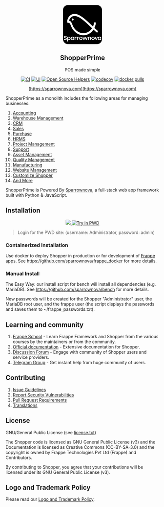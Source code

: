 <div align="center">
    <a href="https://sparrownova.com">
        <img src="https://raw.githubusercontent.com/sparrownova/shopper/develop/shopper/public/images/shopper-logo.png" height="128">
    </a>
    <h2>ShopperPrime</h2>
    <p align="center">
        <p>POS made simple</p>
    </p>

[![CI](https://github.com/sparrownova/shopper/actions/workflows/server-tests.yml/badge.svg?branch=develop)](https://github.com/sparrownova/shopper/actions/workflows/server-tests.yml)
[![UI](https://github.com/shopper/shopper_ui_tests/actions/workflows/ui-tests.yml/badge.svg?branch=develop&event=schedule)](https://github.com/shopper/shopper_ui_tests/actions/workflows/ui-tests.yml)
[![Open Source Helpers](https://www.codetriage.com/sparrownova/shopper/badges/users.svg)](https://www.codetriage.com/sparrownova/shopper)
[![codecov](https://codecov.io/gh/frappe/shopper/branch/develop/graph/badge.svg?token=0TwvyUg3I5)](https://codecov.io/gh/frappe/shopper)
[![docker pulls](https://img.shields.io/docker/pulls/frappe/shopper-worker.svg)](https://hub.docker.com/r/frappe/shopper-worker)

[https://sparrownova.com](https://sparrownova.com)

</div>

ShopperPrime as a monolith includes the following areas for managing businesses:

1. [Accounting](https://sparrownova.com/open-source-accounting)
1. [Warehouse Management](https://sparrownova.com/distribution/warehouse-management-system)
1. [CRM](https://sparrownova.com/open-source-crm)
1. [Sales](https://sparrownova.com/open-source-sales-purchase)
1. [Purchase](https://sparrownova.com/open-source-sales-purchase)
1. [HRMS](https://sparrownova.com/open-source-hrms)
1. [Project Management](https://sparrownova.com/open-source-projects)
1. [Support](https://sparrownova.com/open-source-help-desk-software)
1. [Asset Management](https://sparrownova.com/open-source-asset-management-software)
1. [Quality Management](https://sparrownova.com/docs/user/manual/en/quality-management)
1. [Manufacturing](https://sparrownova.com/open-source-manufacturing-erp-software)
1. [Website Management](https://sparrownova.com/open-source-website-builder-software)
1. [Customize Shopper](https://sparrownova.com/docs/user/manual/en/customize-shopper)
1. [And More](https://sparrownova.com/docs/user/manual/en/)

ShopperPrime is Powered By [Sparrownova](https://github.com/sparrownova/sparrow), a full-stack web app framework built with Python & JavaScript.

## Installation

<div align="center" style="max-height: 40px;">
    <a href="https://frappecloud.com/shopper/signup">
        <img src=".github/try-on-f-cloud-button.svg" height="40">
    </a>
    <a href="https://labs.play-with-docker.com/?stack=https://raw.githubusercontent.com/frappe/frappe_docker/main/pwd.yml">
      <img src="https://raw.githubusercontent.com/play-with-docker/stacks/master/assets/images/button.png" alt="Try in PWD" height="37"/>
    </a>
</div>

> Login for the PWD site: (username: Administrator, password: admin)

### Containerized Installation

Use docker to deploy Shopper in production or for development of [Frappe](https://github.com/sparrownova/frappe) apps. See https://github.com/sparrownova/frappe_docker for more details.

### Manual Install

The Easy Way: our install script for bench will install all dependencies (e.g. MariaDB). See https://github.com/sparrownova/bench for more details.

New passwords will be created for the Shopper "Administrator" user, the MariaDB root user, and the frappe user (the script displays the passwords and saves them to ~/frappe_passwords.txt).


## Learning and community

1. [Frappe School](https://frappe.school) - Learn Frappe Framework and Shopper from the various courses by the maintainers or from the community.
2. [Official documentation](https://docs.sparrownova.com/) - Extensive documentation for Shopper.
3. [Discussion Forum](https://discuss.sparrownova.com/) - Engage with community of Shopper users and service providers.
4. [Telegram Group](https://shopper_public.t.me) - Get instant help from huge community of users.


## Contributing

1. [Issue Guidelines](https://github.com/sparrownova/shopper/wiki/Issue-Guidelines)
1. [Report Security Vulnerabilities](https://sparrownova.com/security)
1. [Pull Request Requirements](https://github.com/sparrownova/shopper/wiki/Contribution-Guidelines)
1. [Translations](https://translate.sparrownova.com)


## License

GNU/General Public License (see [license.txt](license.txt))

The Shopper code is licensed as GNU General Public License (v3) and the Documentation is licensed as Creative Commons (CC-BY-SA-3.0) and the copyright is owned by Frappe Technologies Pvt Ltd (Frappe) and Contributors.

By contributing to Shopper, you agree that your contributions will be licensed under its GNU General Public License (v3).

## Logo and Trademark Policy

Please read our [Logo and Trademark Policy](TRADEMARK_POLICY.md).
